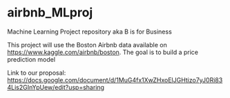 # airbnb_MLproj
Machine Learning Project repository aka B is for Business

This project will use the Boston Airbnb data available on https://www.kaggle.com/airbnb/boston. The goal is to build a price prediction model

Link to our proposal: https://docs.google.com/document/d/1MuG4fx1XwZHxoElJGHtizo7yJ0Ri834Lis2GInYpUew/edit?usp=sharing
